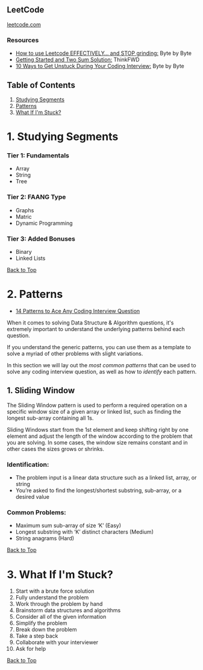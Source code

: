 ## LeetCode
[leetcode.com](https://leetcode.com)

### Resources
* [How to use Leetcode EFFECTIVELY… and STOP grinding:](https://www.youtube.com/watch?v=GbyXxUDVeAo) Byte by Byte
* [Getting Started and Two Sum Solution:](https://www.youtube.com/watch?v=pblq-fj137A) ThinkFWD
* [10 Ways to Get Unstuck During Your Coding Interview:](https://www.youtube.com/watch?v=9uoyWWUYb6Y) Byte by Byte

## Table of Contents
1. [Studying Segments](#1-Study-Segments)
2. [Patterns](#2-Patterns)
3. [What If I'm Stuck?](#2-What-If-Im-Stuck)

# 1. Studying Segments

### Tier 1: Fundamentals
* Array
* String
* Tree

### Tier 2: FAANG Type
* Graphs
* Matric
* Dynamic Programming

### Tier 3: Added Bonuses
* Binary
* Linked Lists

[Back to Top](#Table-of-Contents)

# 2. Patterns
  * [14 Patterns to Ace Any Coding Interview Question](https://hackernoon.com/14-patterns-to-ace-any-coding-interview-question-c5bb3357f6ed)

When it comes to solving Data Structure & Algorithm questions, it's extremely important to understand the underlying patterns behind each question.

If you understand the generic patterns, you can use them as a template to solve a myriad of other problems with slight variations.

In this section we will lay out the _most common patterns_ that can be used to solve any coding interview question, as well as how to _identify_ each pattern.

## 1. Sliding Window

The Sliding Window pattern is used to perform a required operation on a specific window size of a given array or linked list, such as finding the longest sub-array containing all 1s. 

Sliding Windows start from the 1st element and keep shifting right by one element and adjust the length of the window according to the problem that you are solving. In some cases, the window size remains constant and in other cases the sizes grows or shrinks.

### Identification:
  * The problem input is a linear data structure such as a linked list, array, or string
  * You’re asked to find the longest/shortest substring, sub-array, or a desired value

### Common Problems:
  * Maximum sum sub-array of size ‘K’ (Easy)
  * Longest substring with ‘K’ distinct characters (Medium)
  * String anagrams (Hard)

[Back to Top](#Table-of-Contents)

# 3. What If I'm Stuck?
  
1. Start with a brute force solution
2. Fully understand the problem
3. Work through the problem by hand
4. Brainstorm data structures and algorithms
5. Consider all of the given information
6. Simplify the problem
7. Break down the problem
8. Take a step back
9. Collaborate with your interviewer
10. Ask for help

[Back to Top](#Table-of-Contents)